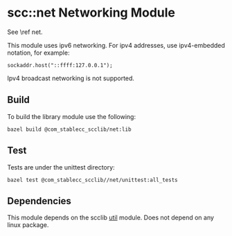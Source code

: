 # scc::net Networking Module

See \ref net.

This module uses ipv6 networking. For ipv4 addresses, use ipv4-embedded notation, for example:
```
sockaddr.host("::ffff:127.0.0.1");
```

Ipv4 broadcast networking is not supported.

## Build

To build the library module use the following:
```
bazel build @com_stablecc_scclib/net:lib
```

## Test

Tests are under the unittest directory:
```
bazel test @com_stablecc_scclib//net/unittest:all_tests
```

## Dependencies

This module depends on the scclib [util](../util) module.  Does not depend on any linux package.